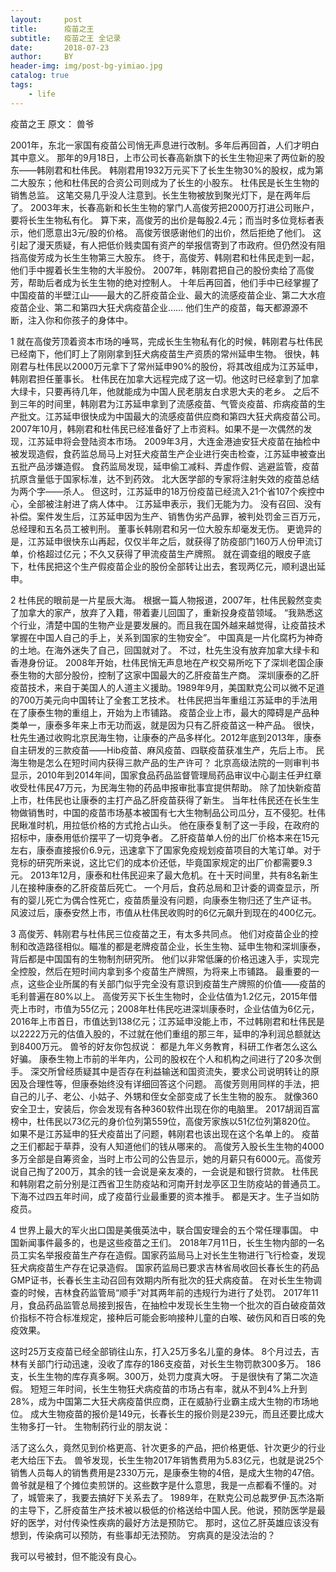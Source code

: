 ```yaml
---
layout:     post
title:      疫苗之王
subtitle:   疫苗之王 全记录
date:       2018-07-23
author:     BY
header-img: img/post-bg-yimiao.jpg
catalog: true
tags:
    - life
---
```

疫苗之王
原文： 兽爷

2001年，东北一家国有疫苗公司悄无声息进行改制。多年后再回首，人们才明白其中意义。
那年的9月18日，上市公司长春高新旗下的长生生物迎来了两位新的股东——韩刚君和杜伟民。
韩刚君用1932万元买下了长生生物30%的股权，成为第二大股东；他和杜伟民的合资公司则成为了长生的小股东。
杜伟民是长生生物的销售总监。
这笔交易几乎没人注意到。长生生物被放到聚光灯下，是在两年后了。
2003年末，长春高新和长生生物的掌门人高俊芳把2000万打进公司账户，要将长生生物私有化。
算下来，高俊芳的出价是每股2.4元；而当时多位竞标者表示，他们愿意出3元/股的价格。
高俊芳很感谢他们的出价，然后拒绝了他们。
这引起了漫天质疑，有人把低价贱卖国有资产的举报信寄到了市政府。但仍然没有阻挡高俊芳成为长生生物第三大股东。
终于，高俊芳、韩刚君和杜伟民走到一起，他们手中握着长生生物的大半股份。
2007年，韩刚君把自己的股份卖给了高俊芳，帮助后者成为长生生物的绝对控制人。
十年后再回首，他们手中已经掌握了中国疫苗的半壁江山——最大的乙肝疫苗企业、最大的流感疫苗企业、第二大水痘疫苗企业、第二和第四大狂犬病疫苗企业……
他们生产的疫苗，每天都源源不断，注入你和你孩子的身体中。

1
就在高俊芳顶着资本市场的唾骂，完成长生生物私有化的时候，韩刚君与杜伟民已经南下，他们盯上了刚刚拿到狂犬病疫苗生产资质的常州延申生物。
很快，韩刚君与杜伟民以2000万元拿下了常州延申90%的股份，将其改组成为江苏延申，韩刚君担任董事长。
杜伟民在加拿大远程完成了这一切。他这时已经拿到了加拿大绿卡，只要再待几年，他就能成为中国人民老朋友白求恩大夫的老乡。
之后不到三年的时间里，韩刚君为江苏延申拿到了流感疫苗、气管炎疫苗、疖病疫苗的生产批文。江苏延申很快成为中国最大的流感疫苗供应商和第四大狂犬病疫苗公司。
2007年10月，韩刚君和杜伟民已经准备好了上市资料。如果不是一次偶然的发现，江苏延申将会登陆资本市场。
2009年3月，大连金港迪安狂犬疫苗在抽检中被发现造假，食药监总局马上对狂犬疫苗生产企业进行突击检查，江苏延申被查出五批产品涉嫌造假。
食药监局发现，延申偷工减料、弄虚作假、逃避监管，疫苗抗原含量低于国家标准，达不到药效。
北大医学部的专家将注射失效的疫苗总结为两个字——杀人。
但这时，江苏延申的18万份疫苗已经流入21个省107个疾控中心，全部被注射进了病人体中。
江苏延申表示，我们无能为力。
没有召回、没有补偿。案件发生后，江苏延申因为生产、销售伪劣产品罪，被判处罚金三百万元，总经理和五名员工被判刑。
董事长韩刚君和另一位大股东却毫发无伤。
更诡异的是，江苏延申很快东山再起，仅仅半年之后，就获得了防疫部门160万人份甲流订单，价格超过亿元；不久又获得了甲流疫苗生产牌照。
就在调查组的眼皮子底下，杜伟民把这个生产假疫苗企业的股份全部转让出去，套现两亿元，顺利退出延申。

2
杜伟民的眼前是一片星辰大海。
根据一篇人物报道，2007年，杜伟民毅然变卖了加拿大的家产，放弃了入籍，带着妻儿回国了，重新投身疫苗领域。
“我熟悉这个行业，清楚中国的生物产业是要发展的。而且我在国外越来越觉得，让疫苗技术掌握在中国人自己的手上，关系到国家的生物安全”。
中国真是一片化腐朽为神奇的土地。在海外迷失了自己，回国就对了。
不过，杜先生没有放弃加拿大绿卡和香港身份证。
2008年开始，杜伟民悄无声息地在产权交易所吃下了深圳老国企康泰生物的大部分股份，控制了这家中国最大的乙肝疫苗生产商。
深圳康泰的乙肝疫苗技术，来自于美国人的人道主义援助。1989年9月，美国默克公司以微不足道的700万美元向中国转让了全套工艺技术。
杜伟民把当年重组江苏延申的手法用在了康泰生物的重组上，开始为上市铺路。
疫苗企业上市，最大的障碍是产品种类单一，康泰多年来上市无功而返，就是因为只有乙肝疫苗这一种产品。
很快，杜先生通过收购北京民海生物，让康泰的产品多样化。2012年底到2013年，康泰自主研发的三款疫苗——Hib疫苗、麻风疫苗、四联疫苗获准生产，先后上市。
民海生物是怎么在短时间内获得三款产品的生产许可？
北京高级法院的一则审判书显示，2010年到2014年间，国家食品药品监督管理局药品审议中心副主任尹红章收受杜伟民47万元，为民海生物的药品申报审批事宜提供帮助。
除了加快新疫苗上市，杜伟民也让康泰的主打产品乙肝疫苗获得了新生。
当年杜伟民还在长生生物做销售时，中国的疫苗市场基本被国有七大生物制品公司瓜分，互不侵犯。杜伟民瞅准时机，用拉低价格的方式抢占山头。
他在康泰复制了这一手段，在政府的招标中，康泰用低价摆平了一切竞争者。
乙肝疫苗单人份的出厂价格本来在15元左右，康泰直接报价6.9元，迅速拿下了国家免疫规划疫苗项目的大笔订单。对于竞标的研究所来说，这比它们的成本价还低，毕竟国家规定的出厂价都需要9.3元。
2013年12月，康泰和杜伟民迎来了最大危机。在十天时间里，共有8名新生儿在接种康泰的乙肝疫苗后死亡。
一个月后，食药总局和卫计委的调查显示，所有的婴儿死亡为偶合性死亡，疫苗质量没有问题，向康泰生物归还了生产证书。
风波过后，康泰安然上市，市值从杜伟民收购时的6亿元飙升到现在的400亿元。

3
高俊芳、韩刚君与杜伟民三位疫苗之王，有太多共同点。
他们对疫苗企业的控制和改造路径相似。瞄准的都是老牌疫苗企业，长生生物、延申生物和深圳康泰，背后都是中国国有的生物制剂研究所。
他们以非常低廉的价格迅速入手，实现完全控股，然后在短时间内拿到多个疫苗生产牌照，为将来上市铺路。
最重要的一点，这些企业所属的有关部门似乎完全没有意识到疫苗生产牌照的价值——疫苗的毛利普遍在80%以上。
高俊芳买下长生生物时，企业估值为1.2亿元，2015年借壳上市时，市值为55亿元；2008年杜伟民吃进深圳康泰时，企业估值为6亿元，2016年上市首日，市值达到138亿元；江苏延申没能上市，不过韩刚君和杜伟民是以2222万元的估值入股的，不过就在他们重组的那三年，延申的净利润总额就达到8400万元。
兽爷的好友你包叔说：
都是九年义务教育，科研工作者怎么这么好骗。
康泰生物上市前的半年内，公司的股权在个人和机构之间进行了20多次倒手。
深交所曾经质疑其中是否存在利益输送和国资流失，要求公司说明转让的原因及合理性等，但康泰始终没有详细回答这个问题。
高俊芳则用同样的手法，把自己的儿子、老公、小姑子、外甥和侄女全部变成了长生生物的股东。
就像360安全卫士，安装后，你会发现有各种360软件出现在你的电脑里。
2017胡润百富榜中，杜伟民以73亿元的身价位列第559位，高俊芳家族以51亿位列第820位。
如果不是江苏延申的狂犬疫苗出了问题，韩刚君也该出现在这个名单上的。
疫苗之王们都起于草莽，没有人知道他们的钱从哪来的。
高俊芳入股长生生物的4000多万全部是自筹资金，当时上市公司的公告显示，她的月薪只有6000元。高俊芳说自己掏了200万，其余的钱一会说是亲友凑的，一会说是和银行贷款。
杜伟民和韩刚君之前分别是江西省卫生防疫站和河南开封龙亭区卫生防疫站的普通员工。下海不过四五年时间，成了疫苗行业最重要的资本推手。
都是天才。生子当如防疫员。

4
世界上最大的军火出口国是美俄英法中，联合国安理会的五个常任理事国。
中国新闻事件最多的，也是这些疫苗之王们。
2018年7月11日，长生生物内部的一名员工实名举报疫苗生产存在造假。国家药监局马上对长生生物进行飞行检查，发现狂犬病疫苗生产存在记录造假。
国家药监局已要求吉林省局收回长春长生的药品GMP证书，长春长生主动召回有效期内所有批次的狂犬病疫苗。
在对长生生物调查的时候，吉林食药监管局“顺手”对其两年前的违规行为进行了处罚。
2017年11月，食品药品监管总局接到报告，在抽检中发现长生生物一个批次的百白破疫苗效价指标不符合标准规定，接种后可能会影响接种儿童的白喉、破伤风和百日咳的免疫效果。

这时25万支疫苗已经全部销往山东，打入25万多名儿童的身体。
8个月过去，吉林有关部门行动迅速，没收了库存的186支疫苗，对长生生物罚款300多万。
186支，长生生物的库存真多啊。300万，处罚力度真大呀。
于是很快有了第二次造假。
短短三年时间，长生生物狂犬病疫苗的市场占有率，就从不到4%上升到28%，成为中国第二大狂犬病疫苗供应商，正在威胁行业霸主成大生物的市场地位。
成大生物疫苗的报价是149元，长春长生的报价则是239元，而且还要比成大生物多打一针。
生物制药行业的朋友说：

活了这么久，竟然见到价格更高、针次更多的产品，把价格更低、针次更少的行业老大给压下去。
兽爷发现，长生生物2017年销售费用为5.83亿元，也就是说25个销售人员每人的销售费用是2330万元，是康泰生物的4倍，是成大生物的47倍。
兽爷就是租了个摊位卖煎饼的。这些数字是什么意思，我是一点都看不懂的。对了，城管来了，我要去搞好下关系去了。
1989年，在默克公司总裁罗伊·瓦杰洛斯的主导下，乙肝疫苗生产技术被以极低的价格送给中国人民。他说，预防医学是最好的医学，对付传染性疾病的最好方法是预防它。
那时，这位乙肝英雄应该没有想到，传染病可以预防，有些事却无法预防。
穷病真的是没法治的？

我可以号被封，但不能没有良心。
